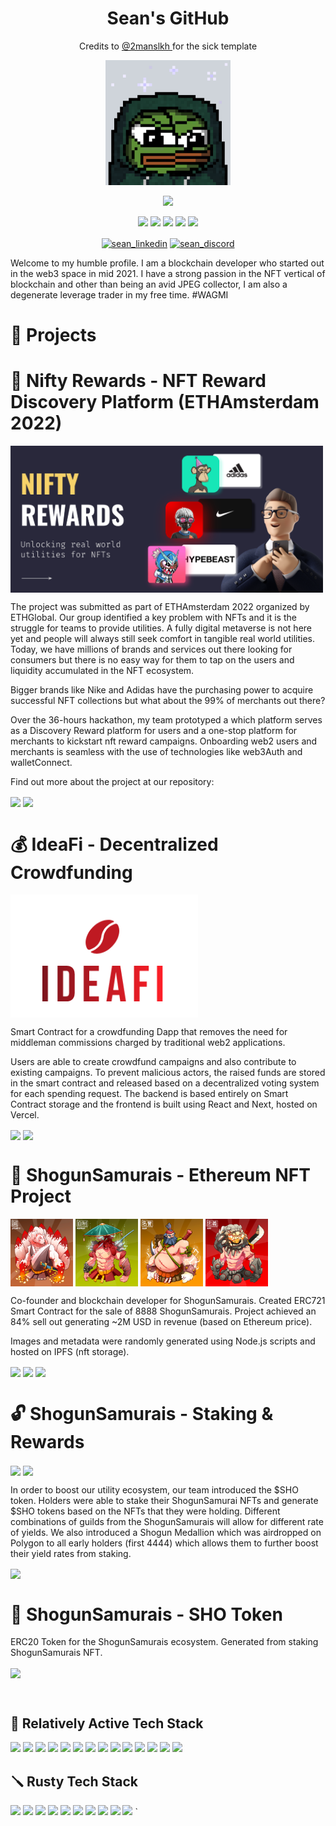 <!-- markdownlint-disable MD033 -->

<h1 align="center">Sean's GitHub</h1>
<p align ="center"> 
Credits to <a href="https://github.com/2manslkh">@2manslkh </a> for the sick template
<p>

<p align="center">
<img src="img/sean.png" width=200/>

<p align="center">
<img src="https://img.shields.io/badge/Web3%20Developer-blue"/>

<p align="center">
<img src="https://img.shields.io/badge/DeFi-lightblue"/>
<img src="https://img.shields.io/badge/NFT-lightblue"/>
<img src="https://img.shields.io/badge/Degen Trader-lightblue"/>
<img src="https://img.shields.io/badge/Product Management-lightblue"/>
<img src="https://img.shields.io/badge/UIUX-lightblue"/>

<p align="center">
<a href="https://www.linkedin.com/in/sean-lew/" target="blank"><img align="center" src="https://img.shields.io/badge/LinkedIn-FFFFFF?style=for-the-badge&logo=linkedin&logoColor=0077B5" alt="sean_linkedin"></a>
<a href="https://discordapp.com/users/286127218206310410/" target="blank"><img align="center" src="https://img.shields.io/badge/Discord-FFFFFF?style=for-the-badge&logo=Discord&logoColor=5865F2" alt="sean_discord"></a>

Welcome to my humble profile. I am a blockchain developer who started out in the web3 space in mid 2021. I have a strong passion in the NFT vertical of blockchain and other than being an avid JPEG collector, I am also a degenerate leverage trader in my free time. #WAGMI

# 📑 **Projects** 

# 🎁 Nifty Rewards - NFT Reward Discovery Platform (ETHAmsterdam 2022)

<img align="center" src="img/nifty.png" width="500">

<p align="left">
The project was submitted as part of ETHAmsterdam 2022 organized by ETHGlobal. Our group identified a key problem with NFTs and it is the struggle for teams to provide utilities. A fully digital metaverse is not here yet and people will always still seek comfort in tangible real world utilities. Today, we have millions of brands and services out there looking for consumers but there is no easy way for them to tap on the users and liquidity accumulated in the NFT ecosystem.

Bigger brands like Nike and Adidas have the purchasing power to acquire successful NFT collections but what about the 99% of merchants out there? 

Over the 36-hours hackathon, my team prototyped a which platform serves as a Discovery Reward platform for users and a one-stop platform for merchants to kickstart nft reward campaigns. Onboarding web2 users and merchants is seamless with the use of technologies like web3Auth and walletConnect.

Find out more about the project at our repository:
<p align="left">
<a href="https://www.niftyr3wrds.com/" target="blank"><img align="center" src="https://img.shields.io/badge/WEBSITE-FFFFFF?style=for-the-badge&logo=&logoColor=3C3C3D" height="16"></a>
<a href="https://rinkeby.etherscan.io/address/0xC4a0b1E7AA137ADA8b2F911A501638088DFdD508#code" target="blank"><img align="center" src="https://img.shields.io/badge/0xC4a0b1E7AA137ADA8b2F911A501638088DFdD508-FFFFFF?style=for-the-badge&logo=Ethereum&logoColor=3C3C3D"  height="16"></a>

</br>

# 💰 IdeaFi - Decentralized Crowdfunding

<img align="center" src="img/ideafi.png" width="300">

<p align="left">

Smart Contract for a crowdfunding Dapp that removes the need for middleman commissions charged by traditional web2 applications.

Users are able to create crowdfund campaigns and also contribute to existing campaigns. To prevent malicious actors, the raised funds are stored in the smart contract and released based on a decentralized voting system for each spending request. The backend is based entirely on Smart Contract storage and the frontend is built using React and Next, hosted on Vercel.

<p align="left">
<a href="https://ideafi.vercel.app/" target="blank"><img align="center" src="https://img.shields.io/badge/WEBSITE-FFFFFF?style=for-the-badge&logo=&logoColor=3C3C3D" height="16"></a>
<a href="https://github.com/NiftyRewards" target="blank"><img align="center" src="https://img.shields.io/badge/repository-FFFFFF?style=for-the-badge&logo=github&logoColor=3C3C3D"  height="16"></a>

</br>

# 🥷 ShogunSamurais - Ethereum NFT Project

<p align = "left">
<img align="center" src="img/kitsune.png" width="100">
<img align="center" src="img/Tako.png" width="100">
<img align="center" src="img/Sumorai.png" width="100">
<img align="center" src="img/Komainu.png" width="100">


Co-founder and blockchain developer for ShogunSamurais. Created ERC721 Smart Contract for the sale of 8888 ShogunSamurais. Project achieved an 84% sell out generating ~2M USD in revenue (based on Ethereum price).

Images and metadata were randomly generated using Node.js scripts and hosted on IPFS (nft storage).

<a href="https://www.shogunsamurais.com/" target="blank"><img align="center" src="https://img.shields.io/badge/WEBSITE-FFFFFF?style=for-the-badge&logo=&logoColor=3C3C3D" height="16"></a>
<a href="https://opensea.io/collection/shogunsamurais" target="blank"><img align="center" src="https://img.shields.io/badge/OPENSEA-FFFFFF?style=for-the-badge&logoColor=3C3C3D"  height="16"></a>
<a href="https://etherscan.io/address/0x8399d6351fd0ddb33f77bfc627e3264d74500d22#code" target="blank"><img align="center" src="https://img.shields.io/badge/0x8399d6351fd0ddb33f77bfc627e3264d74500d22-FFFFFF?style=for-the-badge&logo=Ethereum&logoColor=3C3C3D" height="16"></a>

# 🔓 ShogunSamurais - Staking & Rewards
<p align = "left">
<img align="center" src="img/medallion.png" width="100">
<img align="center" src="img/token_rendered.png" width="100">

<p align="left">
In order to boost our utility ecosystem, our team introduced the $SHO token. Holders were able to stake their ShogunSamurai NFTs and generate $SHO tokens based on the NFTs that they were holding. Different combinations of guilds from the ShogunSamurais will allow for different rate of yields. We also introduced a Shogun Medallion which was airdropped on Polygon to all early holders (first 4444) which allows them to further boost their yield rates from staking.

<a href="https://etherscan.io/address/0x29C8CBc995e2122E06Bf46fDf7198e347DFCabb3#code" target="blank"><img align="center" src="https://img.shields.io/badge/0x29C8CBc995e2122E06Bf46fDf7198e347DFCabb3-FFFFFF?style=for-the-badge&logo=Ethereum&logoColor=3C3C3D"  height="16"></a>

# 💸 ShogunSamurais - SHO Token

ERC20 Token for the ShogunSamurais ecosystem. Generated from staking ShogunSamurais NFT.

<a href="https://etherscan.io/address/0x8949dad04f5f78425df67720849668c5a10fb10f#code" target="blank"><img align="center" src="https://img.shields.io/badge/0x8949dad04f5f78425df67720849668c5a10fb10f-FFFFFF?style=for-the-badge&logo=Ethereum&logoColor=3C3C3D"  height="16"></a>

</br>

## 🚀&nbsp;**Relatively Active Tech Stack**

<p align="left">
<img src="https://img.shields.io/badge/Solidity-FFFFFF?style=for-the-badge&logo=solidity&logoColor=000000">
<img src="https://img.shields.io/badge/IPFS-FFFFFF?style=for-the-badge&logo=ipfs&logoColor=63D3D9">
<img src="https://img.shields.io/badge/Figma-FFFFFF?style=for-the-badge&logo=Figma&logoColor=375BD2">
<img src="https://img.shields.io/badge/Chainlink-FFFFFF?style=for-the-badge&logo=Chainlink&logoColor=375BD2">
<img src="https://img.shields.io/badge/JavaScript-FFFFFF?style=for-the-badge&logo=javascript&logoColor=F7DF1E">
<img src="https://img.shields.io/badge/Hardhat-FFFFFF?style=for-the-badge&logo=ethereum&logoColor=blue">
<img src="https://img.shields.io/badge/EVMs-FFFFFF?style=for-the-badge&logo=ethereum&logoColor=3C3C3D">
<img src="https://img.shields.io/badge/React-FFFFFF?style=for-the-badge&logo=react&logoColor=61DAFB">
<img src="https://img.shields.io/badge/MongoDB-FFFFFF?style=for-the-badge&logo=mongodb&logoColor=4EA94B">
<img src="https://img.shields.io/badge/Express.js-FFFFFF?style=for-the-badge&logo=express&logoColor=000000">
<img src="https://img.shields.io/badge/Heroku-FFFFFF?style=for-the-badge&logo=heroku&logoColor=430098">
<img src="https://img.shields.io/badge/Github-FFFFFF?style=for-the-badge&logo=Github&logoColor=000000">
<img src="https://img.shields.io/badge/Node.js-FFFFFF?style=for-the-badge&logo=nodedotjs&logoColor=339933">
<img src="https://img.shields.io/badge/npm-FFFFFF?style=for-the-badge&logo=npm&logoColor=CB3837">

## 🪛&nbsp;**Rusty Tech Stack**

<p align="left">
<img src="https://img.shields.io/badge/Python-FFFFFF?style=for-the-badge&logo=python&logoColor=3776AB">
<img src="https://img.shields.io/badge/Flutter-FFFFFF?style=for-the-badge&logo=flutter&logoColor=blue">
<img src="https://img.shields.io/badge/Dart-FFFFFF?style=for-the-badge&logo=dart&logoColor=blue">
<img src="https://img.shields.io/badge/Java-FFFFFF?style=for-the-badge&logo=java&logoColor=ED8B00">
<img src="https://img.shields.io/badge/Android Studio-FFFFFF?style=for-the-badge&logo=android&logoColor=4EA94B">
<img src="https://img.shields.io/badge/Firebase-FFFFFF?style=for-the-badge&logo=firebase">
<img src="https://img.shields.io/badge/sql-FFFFFF?style=for-the-badge&logo=Mysql&logoColor=000000">
<img src="https://img.shields.io/badge/HTML5-FFFFFF?style=for-the-badge&logo=html5&logoColor=E34F26">
<img src="https://img.shields.io/badge/Tensorflow-FFFFFF?style=for-the-badge&logo=tensorflow&logoColor=EB8C23">
<img src="https://img.shields.io/badge/Google Cloud-FFFFFF?style=for-the-badge&logo=GoogleCloud&logoColor=000000">
`
